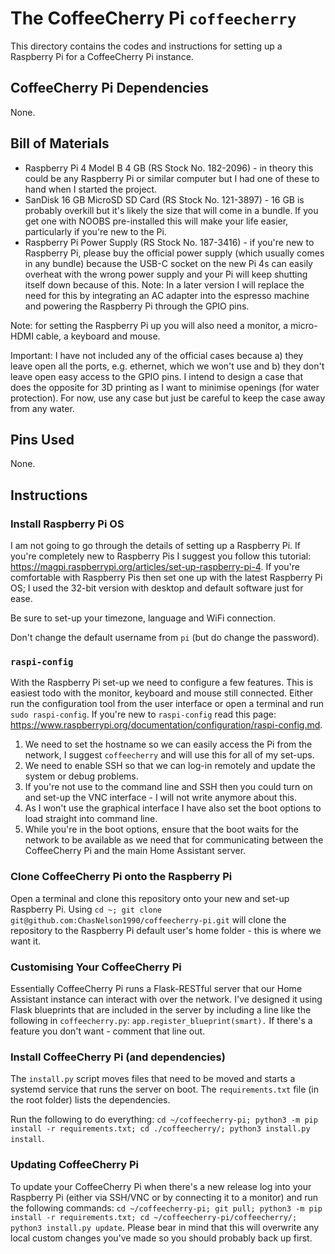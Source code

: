 # The CoffeeCherry Pi `coffeecherry`

This directory contains the codes and instructions for setting up a Raspberry Pi for a CoffeeCherry Pi instance.

## CoffeeCherry Pi Dependencies

None.

## Bill of Materials

* Raspberry Pi 4 Model B 4 GB (RS Stock No. 182-2096) - in theory this could be any Raspberry Pi or similar computer but I had one of these to hand when I started the project.
* SanDisk 16 GB MicroSD SD Card (RS Stock No. 121-3897) - 16 GB is probably overkill but it's likely the size that will come in a bundle. If you get one with NOOBS pre-installed this will make your life easier, particularly if you're new to the Pi.
* Raspberry Pi Power Supply (RS Stock No. 187-3416) - if you're new to Raspberry Pi, please buy the official power supply (which usually comes in any bundle) because the USB-C socket on the new Pi 4s can easily overheat with the wrong power supply and your Pi will keep shutting itself down because of this. Note: In a later version I will replace the need for this by integrating an AC adapter into the espresso machine and powering the Raspberry Pi through the GPIO pins.

Note: for setting the Raspberry Pi up you will also need a monitor, a micro-HDMI cable, a keyboard and mouse.

Important: I have not included any of the official cases because a) they leave open all the ports, e.g. ethernet, which we won't use and b) they don't leave open easy access to the GPIO pins.
I intend to design a case that does the opposite for 3D printing as I want to minimise openings (for water protection).
For now, use any case but just be careful to keep the case away from any water.

## Pins Used

None.

## Instructions

### Install Raspberry Pi OS

I am not going to go through the details of setting up a Raspberry Pi.
If you're completely new to Raspberry Pis I suggest you follow this tutorial: https://magpi.raspberrypi.org/articles/set-up-raspberry-pi-4.
If you're comfortable with Raspberry Pis then set one up with the latest Raspberry Pi OS; I used the 32-bit version with desktop and default software just for ease.

Be sure to set-up your timezone, language and WiFi connection.

Don't change the default username from `pi` (but do change the password).

### `raspi-config`

With the Raspberry Pi set-up we need to configure a few features.
This is easiest todo with the monitor, keyboard and mouse still connected.
Either run the configuration tool from the user interface or open a terminal and run `sudo raspi-config`.
If you're new to `raspi-config` read this page: https://www.raspberrypi.org/documentation/configuration/raspi-config.md.

1. We need to set the hostname so we can easily access the Pi from the network, I suggest `coffeecherry` and will use this for all of my set-ups.
2. We need to enable SSH so that we can log-in remotely and update the system or debug problems.
3. If you're not use to the command line and SSH then you could turn on and set-up the VNC interface - I will not write anymore about this.
4. As I won't use the graphical interface I have also set the boot options to load straight into command line.
5. While you're in the boot options, ensure that the boot waits for the network to be available as we need that for communicating between the CoffeeCherry Pi and the main Home Assistant server.

### Clone CoffeeCherry Pi onto the Raspberry Pi

Open a terminal and clone this repository onto your new and set-up Raspberry Pi.
Using `cd ~; git clone git@github.com:ChasNelson1990/coffeecherry-pi.git` will clone the repository to the Raspberry Pi default user's home folder - this is where we want it.

### Customising Your CoffeeCherry Pi

Essentially CoffeeCherry Pi runs a Flask-RESTful server that our Home Assistant instance can interact with over the network.
I've designed it using Flask blueprints that are included in the server by including a line like the following in `coffeecherry.py`:
```app.register_blueprint(smart).```
If there's a feature you don't want - comment that line out.

### Install CoffeeCherry Pi (and dependencies)

The `install.py` script moves files that need to be moved and starts a systemd service that runs the server on boot.
The `requirements.txt` file (in the root folder) lists the dependencies.

Run the following to do everything: `cd ~/coffeecherry-pi; python3 -m pip install -r requirements.txt; cd ./coffeecherry/; python3 install.py install`.

### Updating CoffeeCherry Pi

To update your CoffeeCherry Pi when there's a new release log into your Raspberry Pi (either via SSH/VNC or by connecting it to a monitor) and run the following commands: `cd ~/coffeecherry-pi; git pull; python3 -m pip install -r requirements.txt; cd ~/coffeecherry-pi/coffeecherry/; python3 install.py update`.
Please bear in mind that this will overwrite any local custom changes you've made so you should probably back up first.